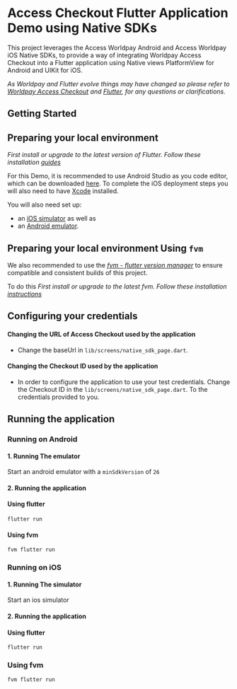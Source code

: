 # Access Checkout Flutter Application Demo using Native SDKs

This project leverages the Access Worldpay Android and Access Worldpay iOS Native SDKs, to provide a way of integrating
Worldpay Access Checkout into a Flutter application using Native views PlatformView for Android and UIKit for iOS.

*_As Worldpay and Flutter evolve things may have changed so please refer to_ [_Worldpay Access
Checkout_](https://developer.worldpay.com/products/access/checkout) and  [_Flutter_](https://flutter.dev/docs)_,
for any questions or clarifications._*

## Getting Started

## Preparing your local environment

*_First install or upgrade to the latest version of Flutter. Follow these installation_ [
_guides_ ](https://flutter.dev/docs/get-started/install)*

For this Demo, it is recommended to use Android Studio as you code editor, which can be
downloaded [here](https://developer.android.com/studio/).
To complete the iOS deployment steps you will also need to have [Xcode](https://developer.apple.com/xcode/) installed.

You will also need set up:

- an [iOS simulator](https://flutter.dev/docs/get-started/install/macos#set-up-the-ios-simulator) as well as
- an [Android emulator](https://flutter.dev/docs/get-started/install/macos#set-up-the-android-emulator).

## Preparing your local environment Using `fvm`

We also recommended to use the [_fvm - flutter version
manager_](https://fvm.app/documentation/getting-started/installation) to ensure compatible and consistent builds of this
project.

To do this *_First install or upgrade to the latest fvm. Follow these installation_ [
_instructions_ ](https://fvm.app/documentation/getting-started/installation)*

## Configuring your credentials

#### Changing the URL of Access Checkout used by the application

- Change the baseUrl in `lib/screens/native_sdk_page.dart`.

#### Changing the Checkout ID used by the application

- In order to configure the application to use your test credentials.
Change the Checkout ID in the `lib/screens/native_sdk_page.dart`.
To the credentials provided to you.

## Running the application

### Running on Android

#### 1. Running The emulator

Start an android emulator with a `minSdkVersion` of `26`

#### 2. Running the application

#### Using flutter

```shell
flutter run
```

#### Using fvm

```shell
fvm flutter run
```

### Running on iOS

#### 1. Running The simulator

Start an ios simulator

#### 2. Running the application

#### Using flutter

```shell
flutter run
```

### Using fvm

```shell
fvm flutter run
```
